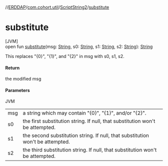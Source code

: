 //[ERDDAP](../../../index.md)/[com.cohort.util](../index.md)/[ScriptString2](index.md)/[substitute](substitute.md)

# substitute

[JVM]\
open fun [substitute](substitute.md)(msg: [String](https://docs.oracle.com/en/java/javase/21/docs/api/java.base/java/lang/String.html), s0: [String](https://docs.oracle.com/en/java/javase/21/docs/api/java.base/java/lang/String.html), s1: [String](https://docs.oracle.com/en/java/javase/21/docs/api/java.base/java/lang/String.html), s2: [String](https://docs.oracle.com/en/java/javase/21/docs/api/java.base/java/lang/String.html)): [String](https://docs.oracle.com/en/java/javase/21/docs/api/java.base/java/lang/String.html)

This replaces &quot;&#123;0&#125;&quot;, &quot;&#123;1&#125;&quot;, and &quot;&#123;2&#125;&quot; in msg with s0, s1, s2.

#### Return

the modified msg

#### Parameters

JVM

| | |
|---|---|
| msg | a string which may contain &quot;&#123;0&#125;&quot;, &quot;&#123;1&#125;&quot;, and/or &quot;&#123;2&#125;&quot;. |
| s0 | the first substitution string. If null, that substitution won't be attempted. |
| s1 | the second substitution string. If null, that substitution won't be attempted. |
| s2 | the third substitution string. If null, that substitution won't be attempted. |